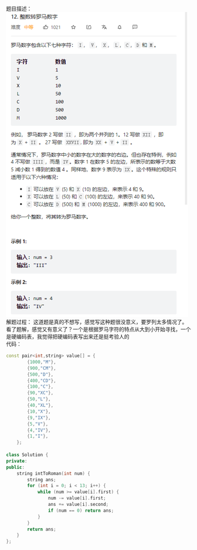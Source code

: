 题目描述：  
![image](/basical/string/image/image18.png)  
解题过程： 
这道题是真的不想写，感觉写这种题很没意义，要罗列太多情况了。  
看了题解，感觉又有意义了？一个是根据罗马字符的特点从大到小开始寻找，一个是硬编码表，我觉得把硬编码表写出来还是挺考验人的  
代码： 
```cpp
const pair<int,string> value[] = {
        {1000,"M"},
        {900,"CM"},
        {500,"D"},
        {400,"CD"},
        {100,"C"},
        {90,"XC"},
        {50,"L"},
        {40,"XL"},
        {10,"X"},
        {9,"IX"},
        {5,"V"},
        {4,"IV"},
        {1,"I"},
    };

class Solution {
private:
public:
    string intToRoman(int num) {
        string ans;
        for (int i = 0; i < 13; i++) {
            while (num >= value[i].first) {
                num -= value[i].first;
                ans += value[i].second;
                if (num == 0) return ans;
            }
        }
        return ans;
    }
};
```